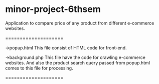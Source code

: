 minor-project-6thsem
====================

Application to compare price of any product from different e-commerce websites.

====================

->popup.html
This file consist of HTML code for front-end. 

->background.php
This file have the code for crawling e-commerce websites. And also the product search query passed from popup.html comes to this file for processing.

====================
